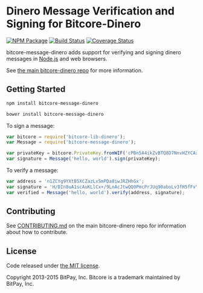 # Dinero Message Verification and Signing for Bitcore-Dinero


[![NPM Package](https://img.shields.io/npm/v/bitcore-message-dinero.svg?style=flat-square)](https://www.npmjs.org/package/bitcore-message-dinero)
[![Build Status](https://img.shields.io/travis/dinerocoin/bitcore-message-dinero.svg?branch=master&style=flat-square)](https://travis-ci.org/dinerocoin/bitcore-message-dinero)
[![Coverage Status](https://img.shields.io/coveralls/bitpay/bitcore-message-dinero.svg?style=flat-square)](https://coveralls.io/r/dinerocoin/bitcore-message-dinero?branch=master)

bitcore-message-dinero adds support for verifying and signing dinero messages in [Node.js](http://nodejs.org/) and web browsers.

See [the main bitcore-dinero repo](https://github.com/dinerocoin/bitcore-dinero) for more information.

## Getting Started

```sh
npm install bitcore-message-dinero
```

```sh
bower install bitcore-message-dinero
```

To sign a message:

```javascript
var bitcore = require('bitcore-lib-dinero');
var Message = require('bitcore-message-dinero');

var privateKey = bitcore.PrivateKey.fromWIF('cPBn5A4ikZvBTQ8D7NnvHZYCAxzDZ5Z2TSGW2LkyPiLxqYaJPBW4');
var signature = Message('hello, world').sign(privateKey);
```

To verify a message:

```javascript
var address = 'n1ZCYg9YXtB5XCZazLxSmPDa8iwJRZHhGx';
var signature = 'H/DIn8uA1scAuKLlCx+/9LnAcJtwQQ0PmcPrJUq90aboLv3fH5fFvY+vmbfOSFEtGarznYli6ShPr9RXwY9UrIY=';
var verified = Message('hello, world').verify(address, signature);
```

## Contributing

See [CONTRIBUTING.md](https://github.com/dinerocoin/bitcore-dinero/blob/master/CONTRIBUTING.md) on the main bitcore-dinero repo for information about how to contribute.

## License

Code released under [the MIT license](https://github.com/bitpay/bitcore/blob/master/LICENSE).

Copyright 2013-2015 BitPay, Inc. Bitcore is a trademark maintained by BitPay, Inc.

